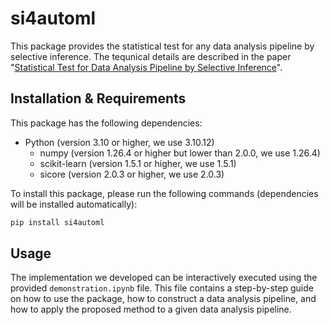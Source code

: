 # si4automl
This package provides the statistical test for any data analysis pipeline by selective inference.
The tequnical details are described in the paper "[Statistical Test for Data Analysis Pipeline by Selective Inference](https://arxiv.org/abs/2406.18902)".

## Installation & Requirements
This package has the following dependencies:
- Python (version 3.10 or higher, we use 3.10.12)
    - numpy (version 1.26.4 or higher but lower than 2.0.0, we use 1.26.4)
    - scikit-learn (version 1.5.1 or higher, we use 1.5.1)
    - sicore (version 2.0.3 or higher, we use 2.0.3)

To install this package, please run the following commands (dependencies will be installed automatically):
```bash
pip install si4automl
```

## Usage

The implementation we developed can be interactively executed using the provided `demonstration.ipynb` file.
This file contains a step-by-step guide on how to use the package, how to construct a data analysis pipeline, and how to apply the proposed method to a given data analysis pipeline.
